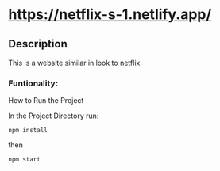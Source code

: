 # https://netflix-s-1.netlify.app/

## Description
This is a website similar in look to netflix.

### Funtionality:


How to Run the Project

In the Project Directory run:

`npm install`

then 

`npm start`
